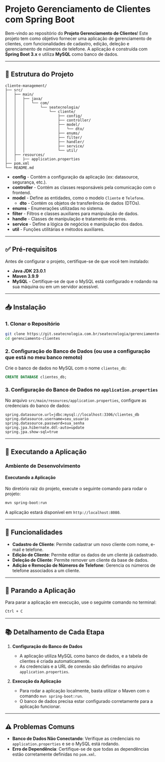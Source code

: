 # Projeto Gerenciamento de Clientes com Spring Boot

Bem-vindo ao repositório do **Projeto Gerenciamento de Clientes**! Este projeto tem como objetivo fornecer uma aplicação de gerenciamento de clientes, com funcionalidades de cadastro, edição, deleção e gerenciamento de números de telefone. A aplicação é construída com **Spring Boot 3.x** e utiliza **MySQL** como banco de dados.

---

## 📁 Estrutura do Projeto

```
cliente-management/
├── src/
│   ├── main/
│   │   ├── java/
│   │   │   └── com/
│   │   │       └── seatecnologia/
│   │   │           └── cliente/
│   │   │               ├── config/
│   │   │               ├── controller/
│   │   │               ├── model/
│   │   │               │   └── dto/
│   │   │               ├── enums/
│   │   │               ├── filter/
│   │   │               ├── handler/
│   │   │               ├── service/
│   │   │               └── util/
│   ├── resources/
│   │   ├── application.properties
├── pom.xml
└── README.md
```

- **config** - Contém a configuração da aplicação (ex: datasource, segurança, etc.).
- **controller** - Contém as classes responsáveis pela comunicação com o frontend.
- **model** - Define as entidades, como o modelo `Cliente` e `Telefone`.
  - **dto** - Contém os objetos de transferência de dados (DTOs).
- **enums** - Enumerações utilizadas no sistema.
- **filter** - Filtros e classes auxiliares para manipulação de dados.
- **handle** - Classes de manipulação e tratamento de erros.
- **service** - Define a lógica de negócios e manipulação dos dados.
- **util** - Funções utilitárias e métodos auxiliares.
---

## ✅ Pré-requisitos

Antes de configurar o projeto, certifique-se de que você tem instalado:

- **Java JDK 23.0.1**
- **Maven 3.9.9**
- **MySQL** - Certifique-se de que o MySQL está configurado e rodando na sua máquina ou em um servidor acessível.

---

## 📥 Instalação

### 1. Clonar o Repositório

```bash
git clone https://git.seatecnologia.com.br/seatecnologia/gerenciamento-clientes.git
cd gerenciamento-clientes
```

### 2. Configuração do Banco de Dados (ou use a configuração que está no meu banco remoto)

Crie o banco de dados no MySQL com o nome `clientes_db`:

```sql
CREATE DATABASE clientes_db;
```

### 3. Configuração do Banco de Dados no `application.properties`

No arquivo `src/main/resources/application.properties`, configure as credenciais do banco de dados:

```properties
spring.datasource.url=jdbc:mysql://localhost:3306/clientes_db
spring.datasource.username=seu_usuario
spring.datasource.password=sua_senha
spring.jpa.hibernate.ddl-auto=update
spring.jpa.show-sql=true
```

---

## 🚀 Executando a Aplicação

### Ambiente de Desenvolvimento

#### Executando a Aplicação

No diretório raiz do projeto, execute o seguinte comando para rodar o projeto:

```bash
mvn spring-boot:run
```

A aplicação estará disponível em `http://localhost:8080`.

---

## 📝 Funcionalidades

- **Cadastro de Cliente**: Permite cadastrar um novo cliente com nome, e-mail e telefone.
- **Edição de Cliente**: Permite editar os dados de um cliente já cadastrado.
- **Deleção de Cliente**: Permite remover um cliente da base de dados.
- **Adição e Remoção de Números de Telefone**: Gerencia os números de telefone associados a um cliente.

---

## 🛑 Parando a Aplicação

Para parar a aplicação em execução, use o seguinte comando no terminal:

```bash
Ctrl + C
```

---

## 📚 Detalhamento de Cada Etapa

1. **Configuração do Banco de Dados**

   - A aplicação utiliza MySQL como banco de dados, e a tabela de clientes é criada automaticamente.
   - As credenciais e a URL de conexão são definidas no arquivo `application.properties`.

2. **Execução da Aplicação**

   - Para rodar a aplicação localmente, basta utilizar o Maven com o comando `mvn spring-boot:run`.
   - O banco de dados precisa estar configurado corretamente para a aplicação funcionar.

---

## ⚠️ Problemas Comuns

- **Banco de Dados Não Conectando**: Verifique as credenciais no `application.properties` e se o MySQL está rodando.
- **Erro de Dependência**: Certifique-se de que todas as dependências estão corretamente definidas no `pom.xml`.
